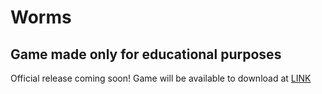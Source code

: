 # Worms

## Game made only for educational purposes

Official release coming soon!
Game will be available to download at [LINK](http://hackers-code.boakgp.hekko24.pl "Download link")
